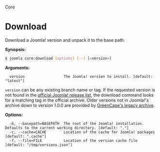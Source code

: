 Core
# Download

Download a Joomla! version and unpack it to the base path.

**Synopsis:**
```bash
$ joomla core:download [options] [--] [<version>]
```

**Arguments:**
```
  version                  The Joomla! version to install. [default: "latest"]
```
`version` can be any existing branch name or tag. If the requested version is not found in the [official Joomla! release list](https://github.com/joomla/joomla-cms/releases), the download command looks for a matching tag in the official archive. Older versions not in Joomla!'s archive down to version 1.0.0 are provided by [GreenCape's legacy archive](https://github.com/GreenCape/joomla-legacy/releases).
 
**Options:**
```
  -b, --basepath=BASEPATH  The root of the Joomla! installation. Defaults to the current working directory. [default: "."]
  -c, --cache=CACHE        Location of the cache for Joomla! packages [default: ".cache"]
  -f, --file=FILE          Location of the version cache file [default: "/tmp/versions.json"]
```
